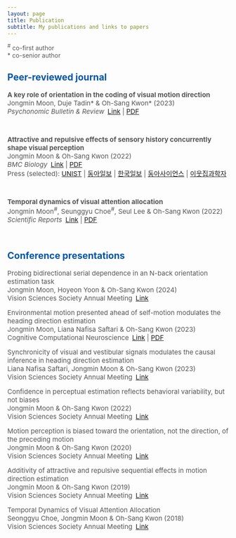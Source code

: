 ```yaml
---
layout: page
title: Publication
subtitle: My publications and links to papers
---
```

<script type="text/javascript" src="https://d1bxh8uas1mnw7.cloudfront.net/assets/embed.js"></script>
<script async src="https://badge.dimensions.ai/badge.js" charset="utf-8"></script>

<span style="font-size: 14px !important; color: #555;">
<sup>#</sup> co-first author
<br>* co-senior author
</span>

<h2><span style="color: #0055A9;">Peer-reviewed journal</span></h2>

<p><span style="font-size: 15px !important; color: #555;">
  <b>A key role of orientation in the coding of visual motion direction</b>
  <br>Jongmin Moon, Duje Tadin* & Oh-Sang Kwon* (2023)
  <br><i>Psychonomic Bulletin & Review</i>&ensp;<a href="https://link.springer.com/article/10.3758/s13423-022-02181-2">Link</a> | <a href="/pdfs/Moon_2023_PBR.pdf">PDF</a>
</span></p>
  
<div style="display: inline-block;">
<div data-badge-type="donut" data-doi="10.3758/s13423-022-02181-2" data-badge-popover='left' data-hide-no-mentions="true" class="altmetric-embed" style="display: inline-block;"></div> &nbsp;
<span class="__dimensions_badge_embed__" data-doi="10.3758/s13423-022-02181-2" data-legend="hover-right" data-style="small_circle" style="display: inline-block;"></span>
</div>

<p><span style="font-size: 15px !important; color: #555;">
  <b>Attractive and repulsive effects of sensory history concurrently shape visual perception</b>
  <br>Jongmin Moon & Oh-Sang Kwon (2022)
  <br><i>BMC Biology</i>&ensp;<a href="https://link.springer.com/article/10.1186/s12915-022-01444-7">Link</a> | <a href="/pdfs/Moon_2022_BMCBiol.pdf">PDF</a>
  <br>Press (selected): <a href="https://news.unist.ac.kr/kor/20221122-2/">UNIST</a> | <a href="https://donga.com/news/Society/article/all/20221121/116596416/1">동아일보</a> | <a href="https://www.hankookilbo.com/News/Read/A2022112114390004329?did=NA">한국일보</a> | <a href="https://www.dongascience.com/news.php?idx=57198">동아사이언스</a> | <a href="http://www.astronomer.rocks/news/articleView.html?idxno=90462">이웃집과학자</a>
</span></p>

<div style="display: inline-block;">
<div data-badge-type="donut" data-doi="110.1186/s12915-022-01444-7" data-badge-popover='left' data-hide-no-mentions="true" class="altmetric-embed" style="display: inline-block;"></div> &nbsp;
<span class="__dimensions_badge_embed__" data-doi="10.1101/2022.02.24.481765" data-legend="hover-bottom" data-style="small_circle" style="display: inline-block;"></span>&nbsp;
<span class="__dimensions_badge_embed__" data-doi="10.1186/s12915-022-01444-7" data-legend="hover-right" data-style="small_circle" style="display: inline-block;"></span>
</div>

<p><span style="font-size: 15px !important; color: #555;">
  <b>Temporal dynamics of visual attention allocation</b>
  <br>Jongmin Moon<sup>#</sup>, Seunggyu Choe<sup>#</sup>, Seul Lee & Oh-Sang Kwon (2022)
  <br><i>Scientific Reports</i>&ensp;<a href="https://www.nature.com/articles/s41598-019-40281-7">Link</a> | <a href="/pdfs/Moon_2019_SciRep.pdf">PDF</a>
</span></p>

<div style="display: inline-block;">
<div data-badge-type="donut" data-doi="10.1038/s41598-019-40281-7" data-badge-popover='left' data-hide-no-mentions="true" class="altmetric-embed" style="display: inline-block;"></div> &nbsp;
<span class="__dimensions_badge_embed__" data-doi="10.1038/s41598-019-40281-7" data-legend="hover-right" data-style="small_circle" style="display: inline-block;"></span>
</div>

<br>
<h2><span style="color: #0055A9;">Conference presentations</span></h2>

<p><span style="font-size: 15px !important; color: #555;">
  Probing bidirectional serial dependence in an N-back orientation estimation task
  <br>Jongmin Moon, Hoyeon Yoon & Oh-Sang Kwon (2024)
  <br>Vision Sciences Society Annual Meeting&ensp;<a href="https://doi.org/10.1167/jov.24.10.367">Link</a>
</span></p>

<p><span style="font-size: 15px !important; color: #555;">
  Environmental motion presented ahead of self-motion modulates the heading direction estimation
  <br>Jongmin Moon, Liana Nafisa Saftari & Oh-Sang Kwon (2023)
  <br>Cognitive Computational Neuroscience&ensp;<a href="https://2023.ccneuro.org/view_paper217e.html?PaperNum=1222">Link</a> | <a href="https://2023.ccneuro.org/proceedings/0000386.pdf?s=W&pn=1222">PDF</a>
</span></p>

<p><span style="font-size: 15px !important; color: #555;">
  Synchronicity of visual and vestibular signals modulates the causal inference in heading direction estimation
  <br>Liana Nafisa Saftari, Jongmin Moon & Oh-Sang Kwon (2023)
  <br>Vision Sciences Society Annual Meeting&ensp;<a href="https://doi.org/10.1167/jov.23.9.5227">Link</a>
</span></p>

<p><span style="font-size: 15px !important; color: #555;">
  Confidence in perceptual estimation reflects behavioral variability, but not biases
  <br>Jongmin Moon & Oh-Sang Kwon (2022)
  <br>Vision Sciences Society Annual Meeting&ensp;<a href="https://doi.org/10.1167/jov.22.14.3920">Link</a>
</span></p>

<p><span style="font-size: 15px !important; color: #555;">
  Motion perception is biased toward the orientation, not the direction, of the preceding motion
  <br>Jongmin Moon & Oh-Sang Kwon (2020)
  <br>Vision Sciences Society Annual Meeting&ensp;<a href="https://doi.org/10.1167/jov.20.11.1762">Link</a>
</span></p>

<p><span style="font-size: 15px !important; color: #555;">
  Additivity of attractive and repulsive sequential effects in motion direction estimation
  <br>Jongmin Moon & Oh-Sang Kwon (2019)
  <br>Vision Sciences Society Annual Meeting&ensp;<a href="https://doi.org/10.1167/19.10.295a">Link</a>
</span></p>

<p><span style="font-size: 15px !important; color: #555;">
  Temporal Dynamics of Visual Attention Allocation
  <br>Seonggyu Choe, Jongmin Moon & Oh-Sang Kwon (2018)
  <br>Vision Sciences Society Annual Meeting&ensp;<a href="https://doi.org/10.1167/18.10.1025">Link</a>
</span></p>
